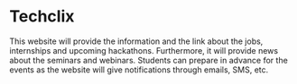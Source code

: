 # Techclix
This website will provide the information and the link about the jobs, internships and upcoming hackathons. Furthermore, it will provide news about the seminars and webinars. Students can prepare in advance for the events as the website will give notifications through emails, SMS, etc.
